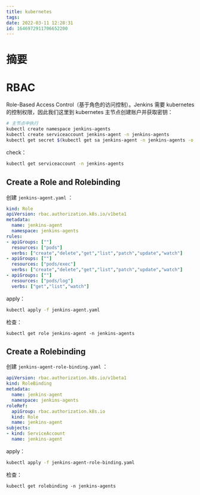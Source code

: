 ```yaml
---
title: kubernetes
tags: 
date: 2022-03-11 12:28:31
id: 1646972911706652200
---
```

# 摘要



# RBAC

Role-Based Access Control（基于角色的访问控制）。Jenkins 需要 kubernetes 的控制权限，因此我们这里到 kubernetes 主节点创建账户并获取密钥：

```sh
# 主节点中执行
kubectl create namespace jenkins-agents
kubectl create serviceaccount jenkins-agent -n jenkins-agents
kubectl get secret $(kubectl get sa jenkins-agent -n jenkins-agents -o jsonpath={.secrets[0].name}) -n jenkins-agents -o jsonpath={.data.token} | base64 --decode
```

check：

```sh
kubectl get serviceaccount -n jenkins-agents
```

## Create a Role and Rolebinding



创建 `jenkins-agent.yaml` ：

```yaml
kind: Role
apiVersion: rbac.authorization.k8s.io/v1beta1
metadata:
  name: jenkins-agent
  namespace: jenkins-agents
rules:
- apiGroups: [""]
  resources: ["pods"]
  verbs: ["create","delete","get","list","patch","update","watch"]
- apiGroups: [""]
  resources: ["pods/exec"]
  verbs: ["create","delete","get","list","patch","update","watch"]
- apiGroups: [""]
  resources: ["pods/log"]
  verbs: ["get","list","watch"]

```

apply：

```sh
kubectl apply -f jenkins-agent.yaml
```

检查：

```
kubectl get role jenkins-agent -n jenkins-agents
```

## Create a Rolebinding

创建 `jenkins-agent-role-binding.yaml` ：

```yaml
apiVersion: rbac.authorization.k8s.io/v1beta1
kind: RoleBinding
metadata:
  name: jenkins-agent
  namespace: jenkins-agents
roleRef:
  apiGroup: rbac.authorization.k8s.io
  kind: Role
  name: jenkins-agent
subjects:
- kind: ServiceAccount
  name: jenkins-agent

```

apply：

```sh
kubectl apply -f jenkins-agent-role-binding.yaml
```

检查：

```
kubectl get rolebinding -n jenkins-agents
```





